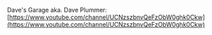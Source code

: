 Dave's Garage aka. Dave Plummer: [https://www.youtube.com/channel/UCNzszbnvQeFzObW0ghk0Ckw](https://www.youtube.com/channel/UCNzszbnvQeFzObW0ghk0Ckw)
